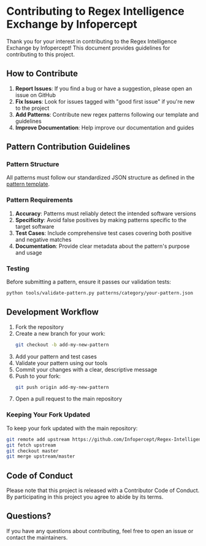 # Contributing to Regex Intelligence Exchange by Infopercept

Thank you for your interest in contributing to the Regex Intelligence Exchange by Infopercept! This document provides guidelines for contributing to this project.

## How to Contribute

1. **Report Issues**: If you find a bug or have a suggestion, please open an issue on GitHub
2. **Fix Issues**: Look for issues tagged with "good first issue" if you're new to the project
3. **Add Patterns**: Contribute new regex patterns following our template and guidelines
4. **Improve Documentation**: Help improve our documentation and guides

## Pattern Contribution Guidelines

### Pattern Structure

All patterns must follow our standardized JSON structure as defined in the [pattern template](https://github.com/Infopercept/Regex-Intelligence-Exchange-by-Infopercept/blob/master/patterns/TEMPLATE.md).

### Pattern Requirements

1. **Accuracy**: Patterns must reliably detect the intended software versions
2. **Specificity**: Avoid false positives by making patterns specific to the target software
3. **Test Cases**: Include comprehensive test cases covering both positive and negative matches
4. **Documentation**: Provide clear metadata about the pattern's purpose and usage

### Testing

Before submitting a pattern, ensure it passes our validation tests:

```bash
python tools/validate-pattern.py patterns/category/your-pattern.json
```

## Development Workflow

1. Fork the repository
2. Create a new branch for your work:
   ```bash
   git checkout -b add-my-new-pattern
   ```
3. Add your pattern and test cases
4. Validate your pattern using our tools
5. Commit your changes with a clear, descriptive message
6. Push to your fork:
   ```bash
   git push origin add-my-new-pattern
   ```
7. Open a pull request to the main repository

### Keeping Your Fork Updated

To keep your fork updated with the main repository:

```bash
git remote add upstream https://github.com/Infopercept/Regex-Intelligence-Exchange-by-Infopercept.git
git fetch upstream
git checkout master
git merge upstream/master
```

## Code of Conduct

Please note that this project is released with a Contributor Code of Conduct. By participating in this project you agree to abide by its terms.

## Questions?

If you have any questions about contributing, feel free to open an issue or contact the maintainers.